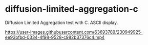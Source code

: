 # diffusion-limited-aggregation-c
Diffusion Limited Aggregation test with C. ASCII display.



https://user-images.githubusercontent.com/63693789/230949925-ee93bfbd-0334-4f98-9528-c982b37376c4.mp4

